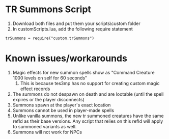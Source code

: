 # TR Summons Script
1. Download both files and put them your scripts\custom folder
2. In customScripts.lua, add the following require statement
```
trSummons = require("custom.trSummons")
```

# Known issues/workarounds
1. Magic effects for new summon spells show as "Command Creature 1000 levels on self for 60 seconds"
    1. This is because tes3mp has no support for creating custom magic effect records
2. The summons do not despawn on death and are lootable (until the spell expires or the player disconnects)
3. Summons spawn at the player's exact location
4. Summons cannot be used in player-made spells
5. Unlike vanilla summons, the new tr summoned creatures have the same refId as their base versions. Any script that relies on this refId will apply to summoned variants as well.
6. Summons will not work for NPCs